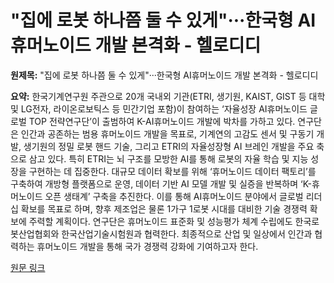 # "집에 로봇 하나쯤 둘 수 있게"···한국형 AI휴머노이드 개발 본격화 - 헬로디디

**원제목:** &quot;집에 로봇 하나쯤 둘 수 있게&quot;···한국형 AI휴머노이드 개발 본격화 - 헬로디디

**요약:** 한국기계연구원 주관으로 20개 국내외 기관(ETRI, 생기원, KAIST, GIST 등 대학 및 LG전자, 라이온로보틱스 등 민간기업 포함)이 참여하는 ‘자율성장 AI휴머노이드 글로벌 TOP 전략연구단’이 출범하여 K-AI휴머노이드 개발에 박차를 가하고 있다.  연구단은 인간과 공존하는 범용 휴머노이드 개발을 목표로, 기계연의 고감도 센서 및 구동기 개발, 생기원의 정밀 로봇 핸드 기술, 그리고 ETRI의 자율성장형 AI 브레인 개발을 주요 축으로 삼고 있다. 특히 ETRI는 뇌 구조를 모방한 AI를 통해 로봇의 자율 학습 및 지능 성장을 구현하는 데 집중한다.  대규모 데이터 확보를 위해 ‘휴머노이드 데이터 팩토리’를 구축하여 개방형 플랫폼으로 운영,  데이터 기반 AI 모델 개발 및 실증을 반복하며  ‘K-휴머노이드 오픈 생태계’ 구축을 추진한다.  이를 통해  AI휴머노이드 분야에서 글로벌 리더십 확보를 목표로 하며,  향후 제조업은 물론 1가구 1로봇 시대를 대비한 기술 경쟁력 확보에 주력할 계획이다.  연구단은  휴머노이드 표준화 및 성능평가 체계 수립에도  한국로봇산업협회와 한국산업기술시험원과 협력한다.  최종적으로 산업 및 일상에서 인간과 협력하는  휴머노이드 개발을 통해  국가 경쟁력 강화에 기여하고자 한다.

[원문 링크](https://www.hellodd.com/news/articleView.html?idxno=108621)
